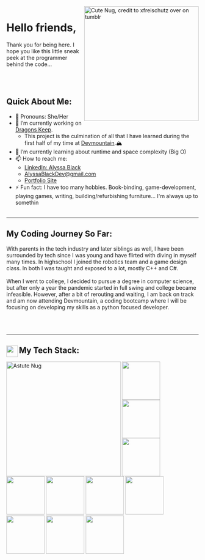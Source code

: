 <img src="https://64.media.tumblr.com/a7f411e29d6a12835a7d00186a05b687/tumblr_nlszp7C39Q1qc8gdjo2_640.png" alt="Cute Nug, credit to xfreischutz over on tumblr" width="300" align="right" link="https://xfreischutz.tumblr.com/post/114647921017/transparent-nugs-o-feel-free-to-use-as-long-as">

# Hello friends,
Thank you for being here. I hope you like this little sneak peek at the programmer behind the code...

<br></br>
## Quick About Me:
- 🍄 Pronouns: She/Her
- 🐉 I’m currently working on [Dragons Keep](https://github.com/Bissle141/DragonsKeep).  
  - This project is the culmination of all that I have learned during the first half of my time at [Devmountain](https://devmountain.com).🏔
- 🌱 I’m currently learning about runtime and space complexity (Big O)
- 📫 How to reach me: 
  -  [LinkedIn: Alyssa Black](https://www.linkedin.com/in/alyssablackdev/)
  -  [AlyssaBlackDev@gmail.com](mailto:AlyssaBlackDev@gmail.com)
  -  [Portfolio Site](https://bissle141.github.io)
- ⚡ Fun fact: I have too many hobbies. Book-binding, game-development, playing games, writing, building/refurbishing furniture... I'm always up to somethin
<br></br>

---

## My Coding Journey So Far:

With parents in the tech industry and later siblings as well, I have been surrounded by tech since I was young and have flirted with diving in myself many times. In highschool I joined the robotics team and a game design class. In both I was taught and exposed to a lot, mostly C++ and C#. <br></br>
When I went to college, I decided to pursue a degree in computer science, but after only a year the pandemic started in full swing and college became infeasible. However, after a bit of rerouting and waiting, I am back on track and am now attending Devmountain, a coding bootcamp where I will be focusing on developing my skills as a python focused developer.

<br></br>

---

## My Tech Stack:  <img src="https://img.icons8.com/office/512/pancake.png" width="30" align="left">
<div>
<img src="https://64.media.tumblr.com/53bc198c9f87786ffed49df0ff602188/tumblr_nlszp7C39Q1qc8gdjo9_640.png" alt="Astute Nug" width="300" align="left">
  
  
<img src="https://lh3.googleusercontent.com/_qpPE3cdn5MsYK7LO1dDWmDOuAW5FKyYJhwvUow7D2nOm1_g49JelHrvFG-XXB6mdHuPwD138vbY-EXUnMqfCKka47rAMP6u6rPo2A6wwpVTCU8h-VgkM8mLADKwfkGBKXCgSDQvNg=w1920-h1080" width="100px">
<img src="https://lh3.googleusercontent.com/HP_dRr0xfKLSMHqrhjgRVkTFhibcJSSoPsOZHif7UGJVZ9AaSfID0fX_S3fmUlQaLCwX94tRrWrHh5qPR41hDTw3LfSfXQtcHxOct80qE0GB8d5Gtmd0K1oO7p6Sz5HXQF2b0aRfjQ=w1920-h1080" width="100px">
<img src="https://lh3.googleusercontent.com/-mMrvnRV-aOvukmwOyWQncVCsdfp_ML7RimOIpS8AdP4AJqxKckROEl8fTQveC-NxJP7aLsX3UQrHBoHidrX4bvrU-dwCZZ8wxhm_uvjSXu7dMTOPcbQBMaLqkIzpuQHSueLzRL4uA=w1920-h1080" width="100px">
  
<img src="https://lh3.googleusercontent.com/HK7NjpBL6O7CEkqGd61idKE6cSzExlfyuQELeRpWyBXHPxgNDh0OVvsNXiK7aMvO7bOKb8vzi4A27FwUc21sTcdMZ8bIsD59rV2ijoEJwqETs2iCHLDlCsUU94QdZjjTxqVGn158nQ=w1920-h1080" width="100px">
<img src="https://lh3.googleusercontent.com/OjtwgTvLNxxgv_Znq7EAcGN_LYKuqaKVvHUmkVOEEamLBNZasO1_9XBYVoUMnP16rLnQkVt9BM2XZsXbK6NlxVMHxpTHodxfc042PkWFof_JeoOdDRd1HpAEyM7gyXfbrPLXW4h9Ow=w1920-h1080" width="100px">
<img src="https://lh3.googleusercontent.com/5B8AAtqUAxmPVYjkVkQatNWNgppyNieyoNCPe96837OAVoPm0DaYeV9HD363FXn2efx-uuS0s_4nCLEAJB5XgKrk5R3gm5MfKZsyuk75vfVDXztyxA4v5isLIIcky3itcgweFdu4Jg=w1920-h1080" width="100px">
  
<img src="https://lh3.googleusercontent.com/S9TWHDFvzxiRl8tJChUtx5MjR3xojm_KCfjkDzVxIgSAjPvDjm4CFsQmFPdAdImRlZdEIFeuCZmI0wmBaTAS7TlVd1PNzpwatZq486Gc0mwNxmgyXTPP4XuhaalCBOFg7-KsclEmHg=w1920-h1080" width="100px">
<img src="https://lh3.googleusercontent.com/IXxzepD1UyqAtU0U1UmCyJogSoyrA-2PBdsr13NC_tvpadXnHtI3p2lOrSE_JlI20NartnuEPksH6TeN23wiswz3D2GkfNtZ081I-s_HFUk-IOk5Fa1xqkRalY47HPqLwewG0fMdBQ=w1920-h1080" width="100px">
<img src="https://lh3.googleusercontent.com/Cm9_I3ZQe97Jcoc44zWHelK6mxydqJTrab7ItEToKrOsPr27u6L257Z84FWAtoOQCbr9Rj3PCIj0ciUGOIJwt30-YbYG2vMxm6wCOw1MBEDchpHDp3KWmj85CGMXGdrAuH86bpcV0Q=w1920-h1080" width="100px">
  
<img src="https://lh3.googleusercontent.com/SSv8Yf1SngACtgEt7v4QfX52tu5lewwkc606UXEBFaEYnjGMPdCMR7RMZED0eeL-CklVjzAW8aCcQl-aIQojHQCc9JxOCpSWZrzfaLugT-Q7V54sQq6IdDK4JVavilSj1qQz1muSlA=w1920-h1080" width="100px">
  
</div>
